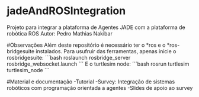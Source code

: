 # jadeAndROSIntegration
Projeto para integrar a plataforma de Agentes JADE com a plataforma de robótica ROS
Autor: Pedro Mathias Nakibar

#Observações
Além deste repositório é necessário ter o *ros e o *ros-bridgesuite instalados.
Para usufruir das ferramentas, apenas inicie o rosbridgesuite:
´´´bash
roslaunch rosbridge_server rosbridge_websocket.launch
´´´
E o turtlesim node:
´´´bash
rosrun turtlesim turtlesim_node
´´´

#Material e documentação
-Tutorial
-Survey: Integração de sistemas robóticos com programação orientada a agentes
-Slides de apoio ao survey
 


